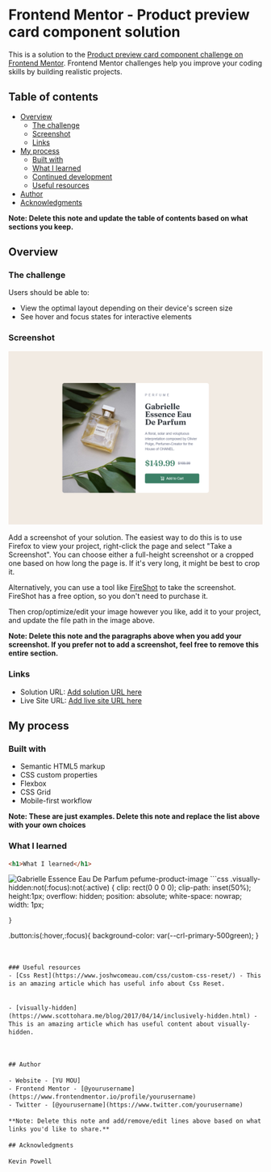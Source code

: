 # Frontend Mentor - Product preview card component solution

This is a solution to the [Product preview card component challenge on Frontend Mentor](https://www.frontendmentor.io/challenges/product-preview-card-component-GO7UmttRfa). Frontend Mentor challenges help you improve your coding skills by building realistic projects. 

## Table of contents

- [Overview](#overview)
  - [The challenge](#the-challenge)
  - [Screenshot](#screenshot)
  - [Links](#links)
- [My process](#my-process)
  - [Built with](#built-with)
  - [What I learned](#what-i-learned)
  - [Continued development](#continued-development)
  - [Useful resources](#useful-resources)
- [Author](#author)
- [Acknowledgments](#acknowledgments)

**Note: Delete this note and update the table of contents based on what sections you keep.**

## Overview

### The challenge

Users should be able to:

- View the optimal layout depending on their device's screen size
- See hover and focus states for interactive elements

### Screenshot

![](./images/Screenshot.jpg)


Add a screenshot of your solution. The easiest way to do this is to use Firefox to view your project, right-click the page and select "Take a Screenshot". You can choose either a full-height screenshot or a cropped one based on how long the page is. If it's very long, it might be best to crop it.

Alternatively, you can use a tool like [FireShot](https://getfireshot.com/) to take the screenshot. FireShot has a free option, so you don't need to purchase it. 

Then crop/optimize/edit your image however you like, add it to your project, and update the file path in the image above.

**Note: Delete this note and the paragraphs above when you add your screenshot. If you prefer not to add a screenshot, feel free to remove this entire section.**

### Links

- Solution URL: [Add solution URL here](https://your-solution-url.com)
- Live Site URL: [Add live site URL here](https://your-live-site-url.com)

## My process

### Built with

- Semantic HTML5 markup
- CSS custom properties
- Flexbox
- CSS Grid
- Mobile-first workflow


**Note: These are just examples. Delete this note and replace the list above with your own choices**

### What I learned

```html
<h1>What I learned</h1>
```
  <picture class="product-img">
        <source srcset="" media="(min-width:600px)">
        <img src="" alt="Gabrielle Essence Eau De Parfum pefume-product-image" />
  </picture>
```css
  .visually-hidden:not(:focus):not(:active) {
      clip: rect(0 0 0 0);  
      clip-path: inset(50%);
      height:1px;
      overflow: hidden;
      position: absolute;
      white-space: nowrap; 
      width: 1px;

    }


  .button:is(:hover,:focus){
      background-color: var(--crl-primary-500green);
  }
```


### Useful resources
- [Css Rest](https://www.joshwcomeau.com/css/custom-css-reset/) - This is an amazing article which has useful info about Css Reset.


- [visually-hidden](https://www.scottohara.me/blog/2017/04/14/inclusively-hidden.html) - This is an amazing article which has useful content about visually-hidden.



## Author

- Website - [YU MOU]
- Frontend Mentor - [@yourusername](https://www.frontendmentor.io/profile/yourusername)
- Twitter - [@yourusername](https://www.twitter.com/yourusername)

**Note: Delete this note and add/remove/edit lines above based on what links you'd like to share.**

## Acknowledgments

Kevin Powell

